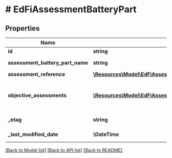 # # EdFiAssessmentBatteryPart

## Properties

Name | Type | Description | Notes
------------ | ------------- | ------------- | -------------
**id** | **string** |  | [optional]
**assessment_battery_part_name** | **string** | The name of the part of an assessment battery. |
**assessment_reference** | [**\Resources\Model\EdFiAssessmentReference**](EdFiAssessmentReference.md) |  |
**objective_assessments** | [**\Resources\Model\EdFiAssessmentBatteryPartObjectiveAssessment[]**](EdFiAssessmentBatteryPartObjectiveAssessment.md) | An unordered collection of assessmentBatteryPartObjectiveAssessments. A reference to the objective assessment(s) that are administered by the assessment battery part. | [optional]
**_etag** | **string** | A unique system-generated value that identifies the version of the resource. | [optional]
**_last_modified_date** | **\DateTime** | The date and time the resource was last modified. | [optional]

[[Back to Model list]](../../README.md#models) [[Back to API list]](../../README.md#endpoints) [[Back to README]](../../README.md)
